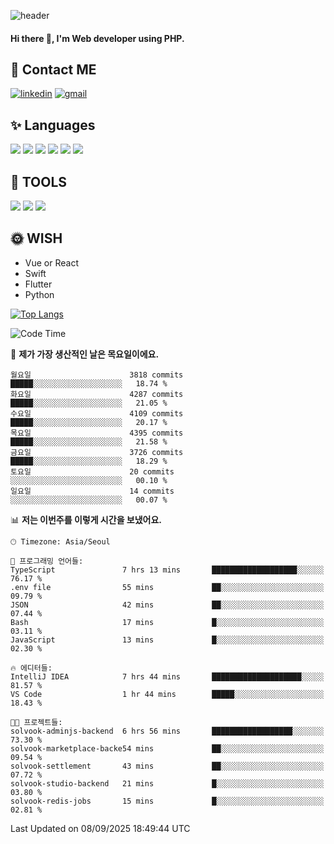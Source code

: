 ![header](https://capsule-render.vercel.app/api?type=waving&color=auto&height=300&section=header&text=Elin&fontSize=90&animation=twinkling)

#### Hi there 👋, I'm <b>Web developer</b> using PHP. ####

<!--
- 🔭 I’m currently working on Uniwill
- 🌱 I’m currently learning Vue or React or Python.
-->

<!---#### I am PHP developer --->

## 💌 Contact ME ###
[<img src='https://img.shields.io/badge/-EunjiKo-%230A66C2?style=flat-square&logo=LinkedIn&logoColor=white' alt='linkedin'>](https://www.linkedin.com/in/https://www.linkedin.com/in/eunji-ko-00a907164//)  [<img src='https://img.shields.io/badge/-einee214%40gmail.com-%23EA4335?style=flat-square&logo=Gmail&logoColor=white' alt='gmail'>](einee214@gmail.com)  


## ✨ Languages
<img src='https://img.shields.io/badge/-PHP-%23777BB4?style=for-the-badge&logo=PHP&logoColor=white'> <img src='https://img.shields.io/badge/-Laravel-%23FF2D20?style=for-the-badge&logo=Laravel&logoColor=white'> <img src='https://img.shields.io/badge/Jquery-%230769AD?style=for-the-badge&logo=Jquery&logoColor=white'> <img src='https://img.shields.io/badge/CSS3-%231572B6?style=for-the-badge&logo=CSS3&logoColor=white'> <img src='https://img.shields.io/badge/Bootstrap-%237952B3?style=for-the-badge&logo=Bootstrap&logoColor=white' > <img src='https://img.shields.io/badge/MySQL-%234479A1?style=for-the-badge&logo=MySQL&logoColor=white' >

## 🌷 TOOLS
<img src='https://img.shields.io/badge/PHPSTORM-%23000000?style=for-the-badge&logo=PhpStorm&logoColor=white' > <img src='https://img.shields.io/badge/GitLab-%23FCA121?style=for-the-badge&logo=GitLab&logoColor=white' > <img src='https://img.shields.io/badge/GitHub-%23181717?style=for-the-badge&logo=GitHub&logoColor=white'>


## 🌞 WISH
- Vue or React
- Swift
- Flutter
- Python


[![Top Langs](https://github-readme-stats.vercel.app/api/top-langs/?username=ein214&layout=compact)](https://github.com/anuraghazra/github-readme-stats)

<!--START_SECTION:waka-->
![Code Time](http://img.shields.io/badge/Code%20Time-4%2C440%20hrs%2020%20mins-blue)

📅 **제가 가장 생산적인 날은 목요일이에요.** 

```text
월요일                      3818 commits        █████░░░░░░░░░░░░░░░░░░░░   18.74 % 
화요일                      4287 commits        █████░░░░░░░░░░░░░░░░░░░░   21.05 % 
수요일                      4109 commits        █████░░░░░░░░░░░░░░░░░░░░   20.17 % 
목요일                      4395 commits        █████░░░░░░░░░░░░░░░░░░░░   21.58 % 
금요일                      3726 commits        █████░░░░░░░░░░░░░░░░░░░░   18.29 % 
토요일                      20 commits          ░░░░░░░░░░░░░░░░░░░░░░░░░   00.10 % 
일요일                      14 commits          ░░░░░░░░░░░░░░░░░░░░░░░░░   00.07 % 
```


📊 **저는 이번주를 이렇게 시간을 보냈어요.** 

```text
🕑︎ Timezone: Asia/Seoul

💬 프로그래밍 언어들: 
TypeScript               7 hrs 13 mins       ███████████████████░░░░░░   76.17 % 
.env file                55 mins             ██░░░░░░░░░░░░░░░░░░░░░░░   09.79 % 
JSON                     42 mins             ██░░░░░░░░░░░░░░░░░░░░░░░   07.44 % 
Bash                     17 mins             █░░░░░░░░░░░░░░░░░░░░░░░░   03.11 % 
JavaScript               13 mins             █░░░░░░░░░░░░░░░░░░░░░░░░   02.30 % 

🔥 에디터들: 
IntelliJ IDEA            7 hrs 44 mins       ████████████████████░░░░░   81.57 % 
VS Code                  1 hr 44 mins        █████░░░░░░░░░░░░░░░░░░░░   18.43 % 

🐱‍💻 프로젝트들: 
solvook-adminjs-backend  6 hrs 56 mins       ██████████████████░░░░░░░   73.30 % 
solvook-marketplace-backe54 mins             ██░░░░░░░░░░░░░░░░░░░░░░░   09.54 % 
solvook-settlement       43 mins             ██░░░░░░░░░░░░░░░░░░░░░░░   07.72 % 
solvook-studio-backend   21 mins             █░░░░░░░░░░░░░░░░░░░░░░░░   03.80 % 
solvook-redis-jobs       15 mins             █░░░░░░░░░░░░░░░░░░░░░░░░   02.81 % 
```


 Last Updated on 08/09/2025 18:49:44 UTC
<!--END_SECTION:waka-->

<!---![GitHub stats](https://github-readme-stats.vercel.app/api?username=ein214&show_icons=true&theme=dracula)  --->



